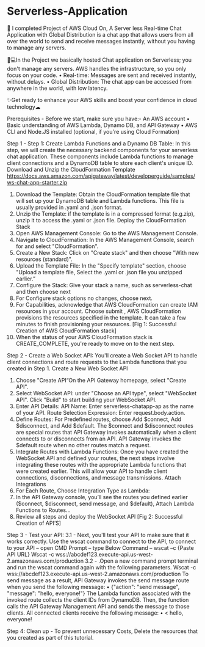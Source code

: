 # Serverless-Application

🚀 I completed Project of AWS Cloud On, A Server less Real-time Chat Application with Global
Distribution is a chat app that allows users from all over the world to send and receive messages
instantly, without you having to manage any servers.

👨💻In the Project we basically hosted Chat application on Serverless; you don't manage any servers.
AWS handles the infrastructure, so you only focus on your code. • Real-time: Messages are sent and
received instantly, without delays. • Global Distribution: The chat app can be accessed from anywhere in
the world, with low latency.

✨Get ready to enhance your AWS skills and boost your confidence in cloud technology☁

Prerequisites -
Before we start, make sure you have:-
An AWS account
• Basic understanding of AWS Lambda, Dynamo DB, and API Gateway
• AWS CLI and Node.JS installed (optional, if you're using Cloud Formation)

Step 1 - Step 1: Create Lambda Functions and a Dynamo DB Table:
In this step, we will create the necessary backend components for your serverless chat application.
These components include Lambda functions to manage client connections and a DynamoDB table to
store each client's unique ID.
Download and Unzip the CloudFormation Template
https://docs.aws.amazon.com/apigateway/latest/developerguide/samples/ws-chat-app-starter.zip
1. Download the Template: Obtain the CloudFormation template file that will set up your DynamoDB
table and Lambda functions. This file is usually provided in .yaml and .json format.
2. Unzip the Template: if the template is in a compressed format (e.g.zip), unzip it to access the .yaml or
.json file. Deploy the CloudFormation Stack
1. Open AWS Management Console: Go to the AWS Management Console.
2. Navigate to CloudFormation: In the AWS Management Console, search for and select
"CloudFormation".
3. Create a New Stack: Click on "Create stack" and then choose "With new resources (standard)".
4. Upload the Template File: In the "Specify template" section, choose "Upload a template file, Select
the .yaml or .json file you unzipped earlier.”
5. Configure the Stack: Give your stack a name, such as serverless-chat and then choose next
6. For Configure stack options no changes, choose next.
7. For Capabilities, acknowledge that AWS CloudFormation can create IAM resources in your account.
Choose submit , AWS CloudFormation provisions the resources specified in the template. It can take a
few minutes to finish provisioning your resources.
[Fig 1: Successful Creation of AWS CloudFormation stack]
8. When the status of your AWS CloudFormation stack is CREATE_COMPLETE, you're ready to move on
to the next step.

Step 2 - Create a Web Socket API:
You'll create a Web Socket API to handle client connections and route requests to the Lambda functions
that you created in Step 1.
Create a New Web Socket API
1. Choose "Create API“On the API Gateway homepage, select "Create API".
2. Select WebSocket API: under "Choose an API type", select "WebSocket API". Click "Build" to start
building your WebSocket API.
3. Enter API Details: API Name: Enter serverless-chatapp-ap as the name of your API. Route Selection
Expression: Enter request.body.action.
4. Define Routes: For Predefined routes, choose Add $connect, Add $disconnect, and Add $default.
The $connect and $disconnect routes are special routes that API Gateway invokes automatically when
a client connects to or disconnects from an API. API Gateway invokes the $default route when no other
routes match a request.
5. Integrate Routes with Lambda Functions:
Once you have created the WebSocket API and defined your routes, the next steps involve integrating
these routes with the appropriate Lambda functions that were created earlier. This will allow your API
to handle client connections, disconnections, and message transmissions.
Attach Integrations
1. For Each Route, Choose Integration Type as Lambda:
2. In the API Gateway console, you’ll see the routes you defined earlier ($connect, $disconnect, send
message, and $default), Attach Lambda Functions to Routes...
6. Review all steps and deploy the WebSocket API
[Fig 2: Successful Creation of API’S]

Step 3 - Test your API:
3.1 - Next, you'll test your API to make sure that it works correctly. Use the wscat command to connect
to the API, to connect to your API – open CMD Prompt – type Below Command – wscat –c {Paste API
URL}
Wscat -c wss://abcdef123.execute-api.us-west-2.amazonaws.com/production
3.2 - .Open a new command prompt terminal and run the wscat command again with the following
parameters.
Wscat -c wss://abcdef123.execute-api.us-west-2.amazonaws.com/production
To send message as a result, API Gateway invokes the send message route when you send the following
message: • {"action": "send message", "message": "hello, everyone!"}
The Lambda function associated with the invoked route collects the client IDs from DynamoDB. Then,
the function calls the API Gateway Management API and sends the message to those clients. All
connected clients receive the following message: • < hello, everyone!

Step 4: Clean up -
To prevent unnecessary Costs, Delete the resources that you created as part of this tutorial.
